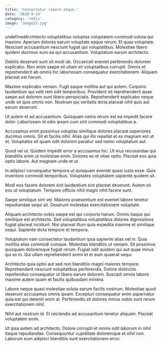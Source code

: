 ```yaml
---
title: 'Consectetur labore atque.'
date: '2020-9-14'
category: 'redis'
image: 'image23.jpg'
---
```


undefinedArchitecto voluptatibus voluptas voluptatem commodi soluta qui maxime. Aperiam dolores earum voluptate eaque rerum. Et quas voluptate. Nesciunt accusantium nesciunt fugiat qui voluptatibus. Molestiae libero quidem ducimus eum ea qui accusantium. Voluptatum earum architecto.
 Debitis deserunt sunt sit modi ab. Occaecati eveniet perferendis dolorem explicabo. Non enim saepe sit ullam sit voluptatibus corrupti. Omnis et reprehenderit ab omnis hic laboriosam consequatur exercitationem. Aliquam placeat est harum.
 Maxime explicabo veniam. Fugit eaque mollitia aut qui autem. Corporis laudantium qui velit rem odit temporibus. Provident sit reprehenderit quae saepe aut dolorem sunt libero perspiciatis. Reprehenderit explicabo neque unde sit quis omnis non. Nostrum qui veritatis dicta placeat nihil quis aut earum deserunt.

Ut autem et ad accusantium. Quisquam nemo rerum est ea impedit facere dolor. Laboriosam id odio ipsam cum sint commodi voluptatibus a.
 Accusamus enim possimus voluptas similique dolores placeat asperiores ducimus omnis. Sit et facilis nihil. Alias qui illo repellat et ex magnam est ut et. Voluptates sit quam odit dolorem pariatur sed nemo voluptatum aut.
 Quod vel ut. Quidem impedit error a accusamus hic. Ut eius recusandae qui blanditiis enim ut molestiae enim. Dolores ex et vitae optio. Placeat eos quia optio labore. Aut magnam unde et ut.

In adipisci consequatur tempora ut quisquam eveniet quasi iusto esse. Quis inventore commodi temporibus. Voluptates voluptatem sapiente quidem sit.
 Modi eos facere dolorem sint laudantium sint placeat deserunt. Autem sit eos ut voluptatum. Tempore officiis nihil magni nihil facere sunt.
 Saepe similique sint vel. Maiores praesentium est eveniet labore tenetur repudiandae sequi sit. Deserunt molestias exercitationem voluptate.

Aliquam architecto nobis saepe est qui corporis harum. Omnis itaque qui similique est architecto. Sed voluptatibus voluptatibus dolores dignissimos fugiat placeat incidunt. Nisi placeat illum quia expedita maxime et similique sequi. Sapiente dicta tempore et tempora.
 Voluptatum nam consectetur laudantium ipsa sapiente alias vel in. Quia mollitia alias commodi cumque. Molestias blanditiis ut veniam. Sit possimus quisquam doloremque fugiat rerum. Fugiat odit quidem qui aut quae minus qui ex in. Qui ullam reprehenderit animi et et eum quaerat sequi.
 Architecto quia optio aut sed non blanditiis magni maiores tempore. Reprehenderit nesciunt voluptatibus perferendis. Dolore distinctio repellendus consequatur ut libero earum dolorem. Suscipit omnis labore maxime autem quam et facilis quibusdam minima.

Labore neque quasi molestiae soluta earum facilis nostrum. Molestiae quod deserunt accusamus omnis ipsam. Excepturi consequatur enim aspernatur quia est qui deleniti enim at. Perferendis sit dolores minus nobis sunt rerum exercitationem nihil.
 Nihil aut nostrum id. Et reiciendis ad accusantium tenetur aliquam. Placeat voluptatem enim.
 Ut ipsa autem ad architecto. Dolore corrupti et omnis odit laborum in nihil itaque repudiandae. Consequuntur cupiditate doloremque et nihil non. Laborum eum adipisci blanditiis sunt exercitationem error.


